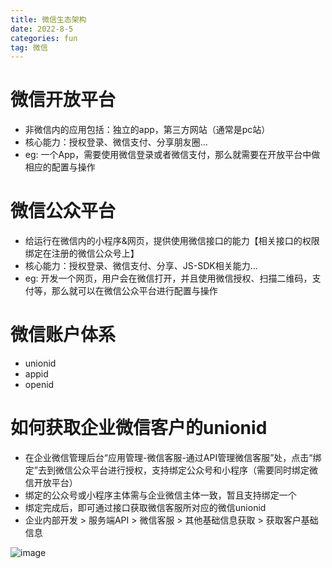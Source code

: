 ```yaml
---
title: 微信生态架构
date: 2022-8-5
categories: fun
tag: 微信
---
```


# 微信开放平台
- 非微信内的应用包括：独立的app，第三方网站（通常是pc站）
- 核心能力：授权登录、微信支付、分享朋友圈...
- eg: 一个App，需要使用微信登录或者微信支付，那么就需要在开放平台中做相应的配置与操作

# 微信公众平台
- 给运行在微信内的小程序&网页，提供使用微信接口的能力【相关接口的权限绑定在注册的微信公众号上】
- 核心能力：授权登录、微信支付、分享、JS-SDK相关能力...
- eg: 开发一个网页，用户会在微信打开，并且使用微信授权、扫描二维码，支付等，那么就可以在微信公众平台进行配置与操作

# 微信账户体系
- unionid
- appid
- openid

# 如何获取企业微信客户的unionid
- 在企业微信管理后台“应用管理-微信客服-通过API管理微信客服”处，点击“绑定”去到微信公众平台进行授权，支持绑定公众号和小程序（需要同时绑定微信开放平台）
- 绑定的公众号或小程序主体需与企业微信主体一致，暂且支持绑定一个
- 绑定完成后，即可通过接口获取微信客服所对应的微信unionid
- 企业内部开发 > 服务端API > 微信客服 > 其他基础信息获取 > 获取客户基础信息

![image](https://s1.ax1x.com/2022/07/21/jLS1Fe.png)
